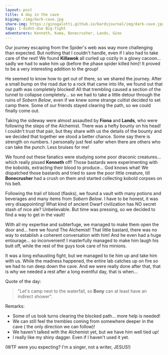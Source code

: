 ```yaml
---
layout: post
title: A day in the cave
bigimg: /img/dark-cave.jpg
share-img: https://ginogalotti.github.io/bardsjournal/img/dark-cave.jpg
tags: I-didnt-die Big-fight
adventurers: Kenneth, Kuma, Bonecrusher, Lands, Gino
---
```


Our journey escaping from the Spider's web was way more challenging than expected. But nothing that I couldn't handle, even if I also had to take care of the rest! We found **Killawok** all curled up cozily in a glowy cacoon... sadly we had to wake him up (before the phase spider killed him)! It proved to be a very interesting addition to the group!

He seemed to know how to get out of there, so we shared the journey. After a small bump on the road due to a rock that came into life, we found out that our path was completely blocked! All that trembling caused a section of the tunnel to collapse completely... so we had to take a little detour through the ruins of _Sobern Below_, even if we knew some strange cultist decided to set camp there. Some of our friends stayed clearing the path, so we could finally come out.

Taking the sideway were almost assaulted by **Fiona** and **Lands**, who were following the steps of the Alchemist. There was a hefty bounty on his head! I couldn't trust that pair, but they share with us the details of the bounty and we decided that together we stood a better chance. Some say there is strength on numbers. I personally just feel safer when there are others who can take the punch. Less bruises for me!

We found out these fanatics were studying some poor draconic creatures... which really pissed **Kenneth** off! Those bastards were experimenting with the kobolds, extracting their blood to produce... God knows what! We dispatched those bastards and tried to save the poor little creature, till **Bonecrusher** had a crush on them and started collecting kobold corpses on his belt. 

Following the trail of blood (flasks), we found a vault with many potions and beverages and many items from _Sobern Below_. I have to be honest, it was very disappointing! What kind of ancient Dwarf civilization has NO secret stash of nice ale? Unbelievable. But time was pressing, so we decided to find a way to get in the vault!

With all my expertise and subterfuge, we managed to make them open the door and... here we found The Alchemist! That little bastard, there was no way to establish a coherent conversation with him! And he even had a huge entourage... so inconvenient! I masterfully managed to make him laugh his butt off, while the rest of the guys took care of his minions. 

It was a long exhausting fight, but we managed to tie him up and take him with us. While the madness happened, the entire lab catches up on fire so we had to run deep down the cave. And we were really done after that, that is why we needed a rest after a long eventful day, that is when...

Quote of the day: 
> "Let's camp next to the waterfall, so **Bony** can at least have an indirect shower". 

Remarks:

* Some of us took turns clearing the blocked path... more help is needed!
* We can still feel the trembles coming from somewhere deeper in the cave ( the only direction we can follow)!
* We haven't talked with the Alchemist yet, but we have him well tied up! 
* I really like my shiny dagger. Even if I haven't used it yet.

(WTF were you expecting? I'm a singer, not a writer, JESUS!)
